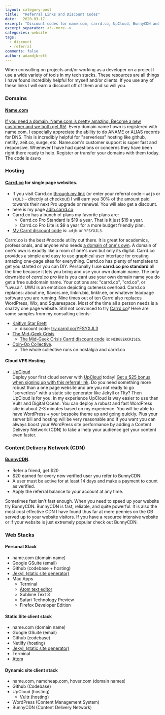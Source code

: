 ```yaml
---
layout: category-post
title:  "Referral Links and Discount Codes"
date:   2020-03-17
excerpt: "Discount codes for name.com, carrd.co, UpCloud, BunnyCDN and more."
excerpt_separator: <!--more-->
categories: website
tags:
  - discount
  - referral
comments: false
author: adamdjbrett
---
```



When consulting on projects and/or working as a developer on a project I use a wide variety of tools in my tech stacks. These resources are all things I have found incredibly helpful for myself and/or clients. If you use any of these links I will earn a discount off of them and so will you.
<!--more-->

### Domains
#### [Name.com](https://www.name.com/referral/da845)

[If you need a domain, Name.com is pretty amazing. Become a new customer and we both get $5!](https://www.name.com/referral/da845). Every domain name I own is registered with name.com. I especially appreciate the ability to do ANAME or ALIAS records for DNS. This is incredibly helpful for "serverless" hosting like github, netlify, zeit.co, surge, etc. Name.com's customer support is super fast and responsive. Whenever I have had questions or concerns they have been right there ready to help. Register or transfer your domains with them today. The code is
`da845`

### Hosting
#### [Carrd.co](https://try.carrd.co/adjb) for single page websites.
  * If you visit Carrd.co [through my link](https://try.carrd.co/adjb) (or enter your referral code – `adjb` or `YXJL3` – directly at checkout) I will earn you 30% of the amount paid towards their next Pro upgrade or renewal. You will also get a discount.
  * here is my page [adjb.carrd.co](https://adjb.carrd.co)
  * Carrd.co has a bunch of plans my favorite plans are:
      * Carrd.co Pro Standard is $19 a year. That is it just $19 a year.
      * Carrd.co Pro Lite is $9 a year for a more budget friendly plan.
  * [My Carrd discount code](https://try.carrd.co/adjb) is: `adjb` or `YFSYXJL3`.


Carrd.co is the best \#nocode utility out there. It is great for academics, professionals, and anyone who needs [a domain of one's own](https://www.wired.com/insights/2012/07/a-domain-of-ones-own/). A domain of one's own is exactly like a room of one's own but only its digital. Carrd.co provides a simple and easy to use graphical user interface for creating amazing one-page sites for everything. Carrd.co has plenty of templates to get you started or you can DIY. Personally I use **carrd.co pro standard** all the time because it lets you bring and use your own domain name.  The only downside of *carrd.co pro lite* is you cant use your own domain name you do get a free subdomain name. Your options are: "carrd.co", "crd.co", or "uwu.ai". UWU is an emoticon depicting cuteness overload. Carrd.co replaces: about.me, flavors.me, linkin.bio, linktr.ee, or whatever leadpage software you are running. Nine times out of ten Carrd also replaces WordPress, Wix, and Squarespace. Most of the time all a person needs is a snazzy one page website. Still not convinced to try [Carrd.co](https://try.carrd.co/adjb)? Here are some samples from my consulting clients:
  * [Kaitlyn Star Brett](http://kaitlynstarbrett.com/)
    * discount code: [try.carrd.co/YFSYXJL3](https://try.carrd.co/YFSYXJL3)
  * [The Mid-Geek Crisis](https://themidgeekcrisis.com/)
    * [The Mid-Geek Crisis Carrd discount code](http://try.carrd.co/midgeekcrisis) is: `MIDGEEKCRISIS`.
  * [Coin-Op Collective](https://www.coinop-collective.com/).
    * The whole collective runs on nostalgia and carrd.co

#### Cloud VPS Hosting
- [UpCloud](https://upcloud.com/signup/?promo=63JE42)  
Deploy your first cloud server with [UpCloud](https://upcloud.com/signup/?promo=63JE42) today! [Get a $25 bonus when signing up with this referral link](https://upcloud.com/signup/?promo=63JE42).
Do you need something more robust than a one page website and are you not ready to go "serverless" with a static site generator like Jekyll or 11ty? Then UpCloud is for you. In my experience UpCloud is way easier to use than Vultr and Digital Ocean. You can deploy a robust and fast WordPress site in about 2-3 minutes based on my experience. You will be able to have WordPress + your bespoke theme up and going quickly. Plus your server bill and hosting will be very reasonable and if you want you can always boost your WordPress site performance by adding a Content Delivery Network (CDN) to take a lhelp your audience get your content even faster.


### Content Delivery Network (CDN)
#### [BunnyCDN](https://bunnycdn.com/?ref=wtn001abeo).
  * Refer a friend, get $20
  * $20 earned for every new verified user you refer to BunnyCDN.
  * A user must be active for at least 14 days and make a payment to count as verified.
  * Apply the referral balance to your account at any time.

Sometimes fast isn't fast enough. When you need to speed up your website try BunnyCDN. BunnyCDN is fast, reliable, and quite powerful. It is also the most cost effective CDN I have found thus far at mere pennies on the GB served up to your website visitors. If you have a resource intensive website or if your website is just extremely popular check out BunnyCDN.

### Web Stacks
#### Personal Stack
  - name.com (domain name)
  - Google GSuite (email)
  - Github (codebase + hosting)
  - [Jekyll (static site generator)](http://jekyllrb.com/)
  - Mac Apps
    - Terminal
    - [Atom text editor](https://atom.io/)
    - Sublime Text 3
    - Safari Technology Preview
    -  Firefox Developer Edition

#### Static Site client stack
  - name.com (domain name)
  - Google GSuite (email)
  - Github (codebase)
  - Netlify (hosting)
  - [Jekyll (static site generator)](http://jekyllrb.com/)
  - Terminal
  - [Atom](https://atom.io/)

#### Dynamic site client stack
  - name.com, namcheap.com, hover.com (domain names)
  - Github (Codebase)
  - UpCloud (hosting)
    - [Vultr (hosting)](https://www.vultr.com/?ref=8341661)
  - WordPress (Content Management System)
  - BunnyCDN (Content Delivery Network)
